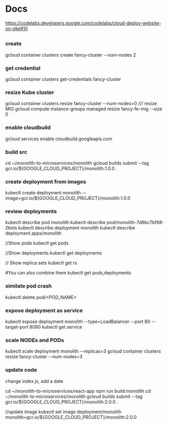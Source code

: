 # Docs
https://codelabs.developers.google.com/codelabs/cloud-deploy-website-on-gke#10

##

### create
gcloud container clusters create fancy-cluster --num-nodes 2

### get credential
gcloud container clusters get-credentials fancy-cluster

### resize Kube cluster
gcloud container clusters resize fancy-cluster --num-nodes=0
/// resize MIG
gcloud compute instance-groups managed resize fancy-fe-mig --size 0

### enable cloudbuild 
gcloud services enable cloudbuild.googleapis.com

### build src
cd ~/monolith-to-microservices/monolith
gcloud builds submit --tag gcr.io/${GOOGLE_CLOUD_PROJECT}/monolith:1.0.0 .




### create deployment from images 
kubectl create deployment monolith --image=gcr.io/${GOOGLE_CLOUD_PROJECT}/monolith:1.0.0

### review deployments 
kubectl describe pod monolith
kubectl describe pod/monolith-7d8bc7bf68-2bxts
kubectl describe deployment monolith
kubectl describe deployment.apps/monolith

//Show pods
kubectl get pods

//Show deployments
kubectl get deployments

// Show replica sets
kubectl get rs

#You can also combine them
kubectl get pods,deployments

### similate pod crash
kubectl delete pod/<POD_NAME>

### expose deployment as service
kubectl expose deployment monolith --type=LoadBalancer --port 80 --target-port 8080
kubectl get service

### scale NODEs and PODs

kubectl scale deployment monolith --replicas=3
gcloud container clusters resize fancy-cluster --num-nodes=3

### update code
change index.js,   add a date

cd ~/monolith-to-microservices/react-app
npm run build:monolith
cd ~/monolith-to-microservices/monolith
gcloud builds submit --tag gcr.io/${GOOGLE_CLOUD_PROJECT}/monolith:2.0.0 .

//update image 
kubectl set image deployment/monolith monolith=gcr.io/${GOOGLE_CLOUD_PROJECT}/monolith:2.0.0




